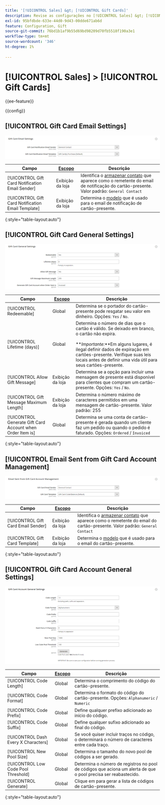 ```yaml
---
title: '[!UICONTROL Sales] &gt; [!UICONTROL Gift Cards]'
description: Revise as configurações no [!UICONTROL Sales] &gt; [!UICONTROL Gift Cards] página do Administrador do Commerce.
exl-id: 95bfdbde-633e-44d0-9d43-00dde671ab6d
feature: Configuration, Gift
source-git-commit: 76bd1b1af9b55d69bd98209d70fb5518f190a3e1
workflow-type: tm+mt
source-wordcount: '346'
ht-degree: 1%

---
```


# [!UICONTROL Sales] > [!UICONTROL Gift Cards]

{{ee-feature}}

{{config}}

## [!UICONTROL Gift Card Email Settings]

![Configurações de email do cartão-presente](./assets/gift-cards-gift-card-email-settings.png)<!-- zoom -->

<!-- [Gift Card Email Settings](https://docs.magento.com/user-guide/catalog/product-gift-card-account-configuration.html) -->

| Campo | [Escopo](../../getting-started/websites-stores-views.md#scope-settings) | Descrição |
|--- |--- |--- |
| [!UICONTROL Gift Card Notification Email Sender] | Exibição da loja | Identifica o [armazenar contato](../../getting-started/store-details.md#store-email-addresses) que aparece como o remetente do email de notificação do cartão-presente. Valor padrão: `General Contact` |
| [!UICONTROL Gift Card Notification Email Template] | Exibição da loja | Determina o [modelo](../../systems/email-templates.md) que é usado para o email de notificação de cartão-presente. |

{:style=&quot;table-layout:auto&quot;}

## [!UICONTROL Gift Card General Settings]

![Configurações Gerais de Cartão-presente](./assets/gift-cards-gift-card-general-settings.png)<!-- zoom -->

<!-- [Gift Card General Settings](https://docs.magento.com/user-guide/catalog/product-gift-card-account-configuration.html) -->

| Campo | [Escopo](../../getting-started/websites-stores-views.md#scope-settings) | Descrição |
|--- |--- |--- |
| [!UICONTROL Redeemable] | Global | Determina se o portador do cartão-presente pode resgatar seu valor em dinheiro. Opções: `Yes` / `No`. |
| [!UICONTROL Lifetime (days)] | Global | Determina o número de dias que o cartão é válido. Se deixado em branco, o cartão não expira. <br/><br/>**_Importante:_**Em alguns lugares, é ilegal definir dados de expiração em cartões-presente. Verifique suas leis locais antes de definir uma vida útil para seus cartões-presente. |
| [!UICONTROL Allow Gift Message] | Exibição da loja | Determina se a opção para incluir uma mensagem de presente está disponível para clientes que compram um cartão-presente. Opções: `Yes` / `No`. |
| [!UICONTROL Gift Message Maximum Length] | Exibição da loja | Determina o número máximo de caracteres permitidos em uma mensagem de cartão-presente. Valor padrão: 255 |
| [!UICONTROL Generate Gift Card Account when Order Item is] | Global | Determina se uma conta de cartão-presente é gerada quando um cliente faz um pedido ou quando o pedido é faturado. Opções: `Ordered` / `Invoiced` |

{:style=&quot;table-layout:auto&quot;}

## [!UICONTROL Email Sent from Gift Card Account Management]

![Email enviado do gerenciamento de conta de cartão-presente](./assets/gift-cards-email-sent-from-account.png)<!-- zoom -->

<!-- [Email Sent from Gift Card Account Management](https://docs.magento.com/user-guide/catalog/product-gift-card-account-configuration.html) -->

| Campo | [Escopo](../../getting-started/websites-stores-views.md#scope-settings) | Descrição |
|--- |--- |--- |
| [!UICONTROL Gift Card Email Sender] | Exibição da loja | Identifica o [armazenar contato](../../getting-started/store-details.md#store-email-addresses) que aparece como o remetente do email do cartão-presente. Valor padrão: `General Contact` |
| [!UICONTROL Gift Card Template] | Exibição da loja | Determina o [modelo](../../systems/email-templates.md) que é usado para o email do cartão-presente. |

{:style=&quot;table-layout:auto&quot;}

## [!UICONTROL Gift Card Account General Settings]

![Configurações gerais da conta de cartão-presente](./assets/gift-cards-gift-card-account-general-settings.png)<!-- zoom -->

<!-- [Gift Card Account General Settings](https://docs.magento.com/user-guide/catalog/product-gift-card-account-configuration.html) -->

| Campo | [Escopo](../../getting-started/websites-stores-views.md#scope-settings) | Descrição |
|--- |--- |--- |
| [!UICONTROL Code Length] | Global | Determina o comprimento do código do cartão-presente. |
| [!UICONTROL Code Format] | Global | Determina o formato do código do cartão-presente. Opções: `Alphanumeric` / `Numeric` |
| [!UICONTROL Code Prefix] | Global | Define qualquer prefixo adicionado ao início do código. |
| [!UICONTROL Code Suffix] | Global | Define qualquer sufixo adicionado ao final do código. |
| [!UICONTROL Dash Every X Characters] | Global | Se você quiser incluir traços no código, o determinará o número de caracteres entre cada traço. |
| [!UICONTROL New Pool Size] | Global | Determina o tamanho do novo pool de códigos a ser gerado. |
| [!UICONTROL Low Code Pool Threshold] | Global | Determina o número de registros no pool de códigos que aciona um alerta de que o pool precisa ser reabastecido. |
| [!UICONTROL Generate] | Global | Clique em para gerar a lista de códigos de cartão-presente. |

{:style=&quot;table-layout:auto&quot;}
